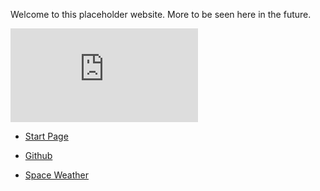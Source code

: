 
Welcome to this placeholder website.  More to be seen here in the future.


![Solar Weather](http://www.hamqsl.com/solar101vhfpic.php)

<div id="awtd1501359610758" class="aw-widget-36hour"  data-locationkey="2110257" data-unit="f" data-language="en-us" data-useip="false" data-uid="awtd1501359610758" data-editlocation="false">
</div>
<script type="text/javascript" src="https://oap.accuweather.com/launch.js">
</script>

* [Start Page](https://www.startpage.com)
* [Github](https://www.github.com)

* [Space Weather](http://www.spaceweather.com)

